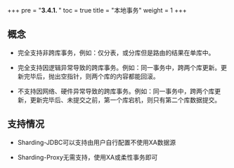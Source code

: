+++
pre = "<b>3.4.1. </b>"
toc = true
title = "本地事务"
weight = 1
+++

## 概念

* 完全支持非跨库事务，例如：仅分表，或分库但是路由的结果在单库中。

* 完全支持因逻辑异常导致的跨库事务。例如：同一事务中，跨两个库更新。更新完毕后，抛出空指针，则两个库的内容都能回滚。

* 不支持因网络、硬件异常导致的跨库事务。例如：同一事务中，跨两个库更新，更新完毕后、未提交之前，第一个库宕机，则只有第二个库数据提交。

## 支持情况

* Sharding-JDBC可以支持由用户自行配置不使用XA数据源

* Sharding-Proxy无需支持，使用XA或柔性事务即可
